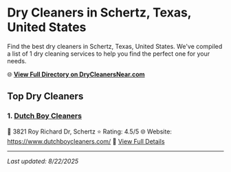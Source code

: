 # Dry Cleaners in Schertz, Texas, United States

Find the best dry cleaners in Schertz, Texas, United States. We've compiled a list of 1 dry cleaning services to help you find the perfect one for your needs.

🌐 **[View Full Directory on DryCleanersNear.com](https://drycleanersnear.com/city/US/Texas/Schertz)**

## Top Dry Cleaners

### 1. [Dutch Boy Cleaners](https://drycleanersnear.com/dryCleaner/689bf21e010bf80bea4b0754/dutch-boy-cleaners)
📍 3821 Roy Richard Dr, Schertz
⭐ Rating: 4.5/5
🌐 Website: https://www.dutchboycleaners.com/
🔗 [View Full Details](https://drycleanersnear.com/dryCleaner/689bf21e010bf80bea4b0754/dutch-boy-cleaners)


---

*Last updated: 8/22/2025*
